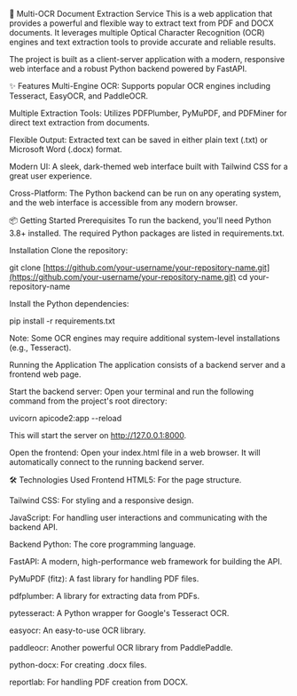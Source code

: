 🚀 Multi-OCR Document Extraction Service
This is a web application that provides a powerful and flexible way to extract text from PDF and DOCX documents. It leverages multiple Optical Character Recognition (OCR) engines and text extraction tools to provide accurate and reliable results.

The project is built as a client-server application with a modern, responsive web interface and a robust Python backend powered by FastAPI.

✨ Features
Multi-Engine OCR: Supports popular OCR engines including Tesseract, EasyOCR, and PaddleOCR.

Multiple Extraction Tools: Utilizes PDFPlumber, PyMuPDF, and PDFMiner for direct text extraction from documents.

Flexible Output: Extracted text can be saved in either plain text (.txt) or Microsoft Word (.docx) format.

Modern UI: A sleek, dark-themed web interface built with Tailwind CSS for a great user experience.

Cross-Platform: The Python backend can be run on any operating system, and the web interface is accessible from any modern browser.

📦 Getting Started
Prerequisites
To run the backend, you'll need Python 3.8+ installed. The required Python packages are listed in requirements.txt.

Installation
Clone the repository:

git clone [https://github.com/your-username/your-repository-name.git](https://github.com/your-username/your-repository-name.git)
cd your-repository-name

Install the Python dependencies:

pip install -r requirements.txt

Note: Some OCR engines may require additional system-level installations (e.g., Tesseract).

Running the Application
The application consists of a backend server and a frontend web page.

Start the backend server:
Open your terminal and run the following command from the project's root directory:

uvicorn apicode2:app --reload

This will start the server on http://127.0.0.1:8000.

Open the frontend:
Open your index.html file in a web browser. It will automatically connect to the running backend server.

🛠️ Technologies Used
Frontend
HTML5: For the page structure.

Tailwind CSS: For styling and a responsive design.

JavaScript: For handling user interactions and communicating with the backend API.

Backend
Python: The core programming language.

FastAPI: A modern, high-performance web framework for building the API.

PyMuPDF (fitz): A fast library for handling PDF files.

pdfplumber: A library for extracting data from PDFs.

pytesseract: A Python wrapper for Google's Tesseract OCR.

easyocr: An easy-to-use OCR library.

paddleocr: Another powerful OCR library from PaddlePaddle.

python-docx: For creating .docx files.

reportlab: For handling PDF creation from DOCX.
